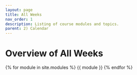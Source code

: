 ```yaml
---
layout: page
title: All Weeks
nav_order: 1
description: Listing of course modules and topics.
parent: 2) Calendar
---
```


# Overview of All Weeks

{% for module in site.modules %}
{{ module }}
{% endfor %}